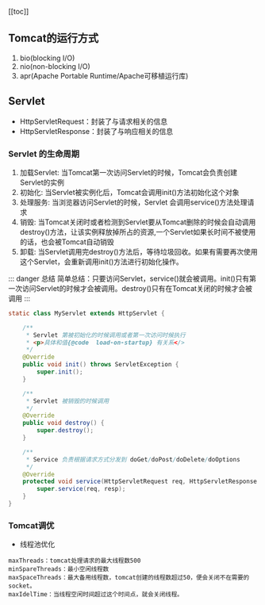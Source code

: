 [[toc]]

## Tomcat的运行方式
1. bio(blocking I/O)
2. nio(non-blocking I/O)
3. apr(Apache Portable Runtime/Apache可移植运行库)

## Servlet 

+ HttpServletRequest：封装了与请求相关的信息
+ HttpServletResponse：封装了与响应相关的信息

### Servlet 的生命周期

1. 加载Servlet: 当Tomcat第一次访问Servlet的时候，Tomcat会负责创建Servlet的实例
2. 初始化: 当Servlet被实例化后，Tomcat会调用init()方法初始化这个对象
3. 处理服务: 当浏览器访问Servlet的时候，Servlet 会调用service()方法处理请求
4. 销毁: 当Tomcat关闭时或者检测到Servlet要从Tomcat删除的时候会自动调用destroy()方法，让该实例释放掉所占的资源,一个Servlet如果长时间不被使用的话，也会被Tomcat自动销毁
5. 卸载: 当Servlet调用完destroy()方法后，等待垃圾回收。如果有需要再次使用这个Servlet，会重新调用init()方法进行初始化操作。

::: danger 总结
 简单总结：只要访问Servlet，service()就会被调用。init()只有第一次访问Servlet的时候才会被调用。destroy()只有在Tomcat关闭的时候才会被调用
:::


```java
static class MyServlet extends HttpServlet {

    /**
     * Servlet 第被初始化的时候调用或者第一次访问时候执行
     * <p>具体和值{@code  load-on-startup} 有关系</>
     */
    @Override
    public void init() throws ServletException {
        super.init();
    }

    /**
     * Servlet 被销毁的时候调用
     */
    @Override
    public void destroy() {
        super.destroy();
    }

    /**
     * Service 负责根据请求方式分发到 doGet/doPost/doDelete/doOptions
     */
    @Override
    protected void service(HttpServletRequest req, HttpServletResponse resp) throws ServletException, IOException {
        super.service(req, resp);
    }
}
```



### Tomcat调优

+ 线程池优化

```properties
maxThreads：tomcat处理请求的最大线程数500
minSpareThreads：最小空闲线程数
maxSpaceThreads：最大备用线程数，tomcat创建的线程数超过50，便会关闭不在需要的socket。
maxIdelTime：当线程空闲时间超过这个时间点，就会关闭线程。
```




